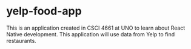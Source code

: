 # yelp-food-app
This is an application created in CSCI 4661 at UNO to learn about React Native development. This application will use data from Yelp to find restaurants. 
